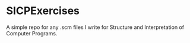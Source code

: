# SICPExercises
A simple repo for any .scm files I write for Structure and Interpretation of Computer Programs.
